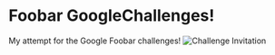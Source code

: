 # Foobar GoogleChallenges!
My attempt for the Google Foobar challenges!
![Challenge Invitation](https://user-images.githubusercontent.com/55951495/111038908-feebd900-8433-11eb-8985-e137a52409a4.jpeg)

